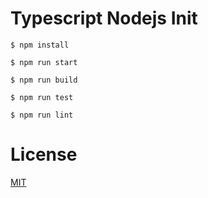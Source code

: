 # Typescript Nodejs Init

```Shell
$ npm install

$ npm run start

$ npm run build

$ npm run test

$ npm run lint
```

# License

[MIT](LICENSE)